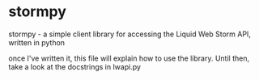 stormpy
=======

stormpy - a simple client library for accessing the Liquid Web Storm API, written in python

once I've written it, this file will explain how to use the library. Until then, take a look at the docstrings in lwapi.py
